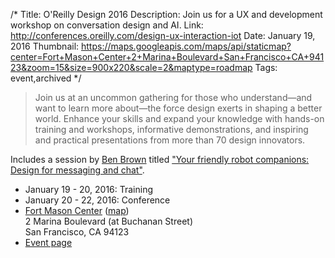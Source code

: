 /*
Title: O'Reilly Design 2016
Description: Join us for a UX and development workshop on conversation design and AI. 
Link: http://conferences.oreilly.com/design-ux-interaction-iot
Date: January 19, 2016
Thumbnail: https://maps.googleapis.com/maps/api/staticmap?center=Fort+Mason+Center+2+Marina+Boulevard+San+Francisco+CA+94123&zoom=15&size=900x220&scale=2&maptype=roadmap
Tags: event,archived
*/

> Join us at an uncommon gathering for those who understand—and want to learn more about—the force design exerts in shaping a better world. Enhance your skills and expand your knowledge with hands-on training and workshops, informative demonstrations, and inspiring and practical presentations from more than 70 design innovators.

Includes a session by [Ben Brown](https://twitter.com/benbrown) titled ["Your friendly robot companions: Design for messaging and chat"](http://conferences.oreilly.com/design-ux-interaction-iot/public/schedule/detail/45682).

- January 19 - 20, 2016: Training
- January 20 - 22, 2016: Conference
- [Fort Mason Center](http://fortmason.org/) ([map](https://www.google.com/maps/dir/Current+Location/Fort+Mason+Center+2+Marina+Boulevard+San+Francisco+CA+94123))<br/>
2 Marina Boulevard (at Buchanan Street)<br/>
San Francisco, CA 94123
- [Event page](http://conferences.oreilly.com/design-ux-interaction-iot)

